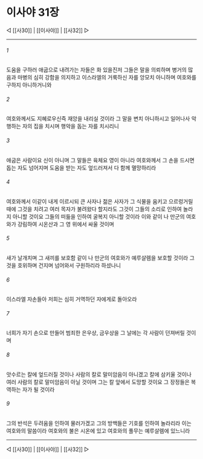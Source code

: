 ﻿# 이사야 31장

◁ [[사30]] | [[이사야]] | [[사32]] ▷
***

###### 1
도움을 구하러 애굽으로 내려가는 자들은 화 있을진저 그들은 말을 의뢰하며 병거의 많음과 마병의 심히 강함을 의지하고 이스라엘의 거룩하신 자를 앙모치 아니하며 여호와를 구하지 아니하거니와

###### 2
여호와께서도 지혜로우신즉 재앙을 내리실 것이라 그 말을 변치 아니하시고 일어나사 악행하는 자의 집을 치시며 행악을 돕는 자를 치시리니

###### 3
애굽은 사람이요 신이 아니며 그 말들은 육체요 영이 아니라 여호와께서 그 손을 드시면 돕는 자도 넘어지며 도움을 받는 자도 엎드러져서 다 함께 멸망하리라

###### 4
여호와께서 이같이 내게 이르시되 큰 사자나 젊은 사자가 그 식물을 움키고 으르렁거릴 때에 그것을 치려고 여러 목자가 불려왔다 할지라도 그것이 그들의 소리로 인하여 놀라지 아니할 것이요 그들의 떠듦을 인하여 굴복지 아니할 것이라 이와 같이 나 만군의 여호와가 강림하여 시온산과 그 영 위에서 싸울 것이며

###### 5
새가 날개치며 그 새끼를 보호함 같이 나 만군의 여호와가 예루살렘을 보호할 것이라 그것을 호위하며 건지며 넘어와서 구원하리라 하셨나니

###### 6
이스라엘 자손들아 저희는 심히 거역하던 자에게로 돌아오라

###### 7
너희가 자기 손으로 만들어 범죄한 은우상, 금우상을 그 날에는 각 사람이 던져버릴 것이며

###### 8
앗수르는 칼에 엎드러질 것이나 사람의 칼로 말미암음이 아니겠고 칼에 삼키울 것이나 여러 사람의 칼로 말미암음이 아닐 것이며 그는 칼 앞에서 도망할 것이요 그 장정들은 복역하는 자가 될 것이라

###### 9
그의 반석은 두려움을 인하여 물러가겠고 그의 방백들은 기호를 인하여 놀라리라 이는 여호와의 말씀이라 여호와의 불은 시온에 있고 여호와의 풀무는 예루살렘에 있느니라

***
◁ [[사30]] | [[이사야]] | [[사32]] ▷